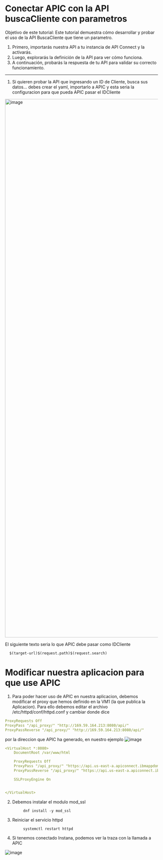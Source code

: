 # Conectar APIC con la API buscaCliente con parametros 

Objetivo de este tutorial:
Este tutorial demuestra cómo desarrollar y probar el uso de la API BuscaCliente que tiene un parametro.

1) Primero, importarás nuestra API a tu instancia de API Connect y la activarás.
2) Luego, explorarás la definición de la API para ver cómo funciona.
3) A continuación, probarás la respuesta de tu API para validar su correcto funcionamiento.


---


1) Si quieren probar la API que ingresando un ID de Cliente, busca sus datos... debes crear el yaml, importarlo a APIC y esta seria la configuracion para que pueda APIC pasar el IDCliente

<img width="1766" alt="image" src="https://github.com/user-attachments/assets/5204ca13-ad8b-4b05-aec0-7b3b8bd13e5f" />

El siguiente texto seria lo que APIC debe pasar como IDCliente 

      $(target-url)$(request.path)$(request.search)


Modificar nuestra aplicacion para que use APIC
=

1) Para poder hacer uso de APIC en nuestra aplicacion, debemos modificar el proxy que hemos definido en la VM1 (la que publica la Aplicacion). Para ello debemos editar el archivo /etc/httpd/conf/httpd.conf y cambiar donde dice
   
```yaml
ProxyRequests Off
ProxyPass "/api_proxy/" "http://169.59.164.213:8080/api/"
ProxyPassReverse "/api_proxy/" "http://169.59.164.213:8080/api/"
```

por la direccion que APIC ha generado, en nuestro ejemplo 
![image](https://github.com/user-attachments/assets/687106cd-74c1-4a70-8515-d4f8bf830752)

```yaml
<VirtualHost *:8080>
    DocumentRoot /var/www/html

    ProxyRequests Off
    ProxyPass "/api_proxy/" "https://api.us-east-a.apiconnect.ibmappdomain.cloud/api-connect-cx/sandbox/169.59.164.213:8080/api/"
    ProxyPassReverse "/api_proxy/" "https://api.us-east-a.apiconnect.ibmappdomain.cloud/api-connect-cx/sandbox/169.59.164.213:8080/api/"

    SSLProxyEngine On


</VirtualHost>
```

2) Debemos instalar el modulo mod_ssl

            dnf install -y mod_ssl


3) Reiniciar el servicio httpd

            systemctl restart httpd

4) Si tenemos conectado Instana, podemos ver la traza con la llamada a APIC

![image](https://github.com/user-attachments/assets/f84eb276-982c-443b-ade5-aaca0c3f352d)


